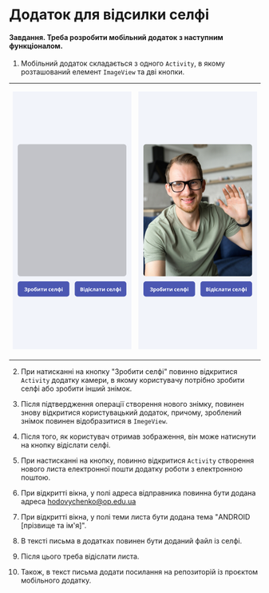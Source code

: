 # Додаток для відсилки селфі

#### Завдання. Треба розробити мобільний додаток з наступним функціоналом.

1. Мобільний додаток складається з одного `Activity`, в якому розташований елемент `ImageView` та дві кнопки.

<table>
<tr>
<td><p align="center">
  <img src="files/01/0001.png" /></td>
  <td><p align="center">
  <img src="files/01/0002.png" /></td>
</tr>
</table>

2. При натисканні на кнопку "Зробити селфі" повинно відкритися `Activity` додатку камери, в якому користувачу потрібно зробити селфі або зробити інший знімок.

3. Після підтвердження операції створення нового знімку, повинен знову відкритися користувацький додаток, причому, зроблений знімок повинен відобразитися в `ImegeView`.

4. Після того, як користувач отримав зображення, він може натиснути на кнопку відіслати селфі.

5. При настисканні на кнопку, повинно відкритися `Activity` створення нового листа електронної пошти додатку роботи з електронною поштою.

6. При відкритті вікна, у полі адреса відправника повинна бути додана адреса hodovychenko@op.edu.ua

7. При відкритті вікна, у полі теми листа бути додана тема "ANDROID [прізвище та ім'я]".

8. В тексті письма в додатках повинен бути доданий файл із селфі.

9. Після цього треба відіслати листа.

10. Також, в текст письма додати посилання на репозиторій із проєктом мобільного додатку.
